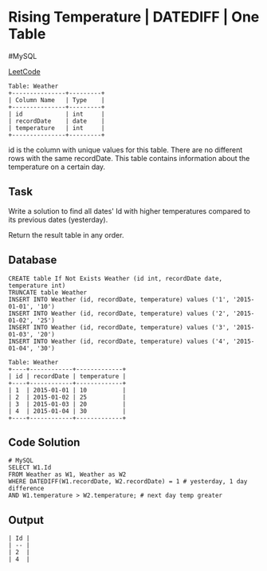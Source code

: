 # Rising Temperature | DATEDIFF | One Table

\#MySQL

[LeetCode](https://leetcode.com/problems/rising-temperature/?envType=study-plan-v2&envId=top-sql-50)

```
Table: Weather
+---------------+---------+
| Column Name   | Type    |
+---------------+---------+
| id            | int     |
| recordDate    | date    |
| temperature   | int     |
+---------------+---------+
```
id is the column with unique values for this table.
There are no different rows with the same recordDate.
This table contains information about the temperature on a certain day.

## Task
Write a solution to find all dates' Id with higher temperatures compared to its previous dates (yesterday).

Return the result table in any order.

## Database
```
CREATE table If Not Exists Weather (id int, recordDate date, temperature int)
TRUNCATE table Weather
INSERT INTO Weather (id, recordDate, temperature) values ('1', '2015-01-01', '10')
INSERT INTO Weather (id, recordDate, temperature) values ('2', '2015-01-02', '25')
INSERT INTO Weather (id, recordDate, temperature) values ('3', '2015-01-03', '20')
INSERT INTO Weather (id, recordDate, temperature) values ('4', '2015-01-04', '30')
```
```
Table: Weather
+----+------------+-------------+
| id | recordDate | temperature |
+----+------------+-------------+
| 1  | 2015-01-01 | 10          |
| 2  | 2015-01-02 | 25          |
| 3  | 2015-01-03 | 20          |
| 4  | 2015-01-04 | 30          |
+----+------------+-------------+
```
## Code Solution
```
# MySQL
SELECT W1.Id
FROM Weather as W1, Weather as W2
WHERE DATEDIFF(W1.recordDate, W2.recordDate) = 1 # yesterday, 1 day difference
AND W1.temperature > W2.temperature; # next day temp greater
```
## Output
```
| Id |
| -- |
| 2  |
| 4  |
```
